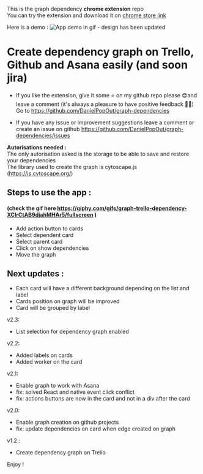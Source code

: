 This is the graph dependency **chrome extension** repo  
You can try the extension and download it on [chrome store link](https://chrome.google.com/webstore/detail/graph-dependency-for-trel/ppbndnpfbahiilhalfmbkfnhkaohjbdo)

Here is a demo :
![App demo in gif - design has been updated](https://giphy.com/gifs/graph-trello-dependency-XClrCtAB9djahMHAr5/fullscreen)

# Create dependency graph on Trello, Github and Asana easily (and soon jira)

- If you like the extension, give it some ⭐️ on my github repo please 😍and leave a comment (it's always a pleasure to have positive feedback 🙏🏼)
  Go to https://github.com/DanielPopOut/graph-dependencies

- If you have any issue or improvement suggestions leave a comment or create an issue on github
  https://github.com/DanielPopOut/graph-dependencies/issues

**Autorisations needed :**  
The only autorisation asked is the storage to be able to save and restore your dependencies  
The library used to create the graph is cytoscape.js (https://js.cytoscape.org/)

## Steps to use the app :

#### (check the gif here https://giphy.com/gifs/graph-trello-dependency-XClrCtAB9djahMHAr5/fullscreen )

- Add action button to cards
- Select dependent card
- Select parent card
- Click on show dependencies
- Move the graph

## Next updates :

- Each card will have a different background depending on the list and label
- Cards position on graph will be improved
- Card will be grouped by label

v2.3:

- List selection for dependency graph enabled

v2.2:

- Added labels on cards
- Added worker on the card

v2.1:

- Enable graph to work with Asana
- fix: solved React and native event click conflict
- fix: actions buttons are now in the card and not in a div after the card

v2.0:

- Enable graph creation on github projects
- fix: update dependencies on card when edge created on graph

v1.2 :

- Create dependency graph on Trello

Enjoy !
